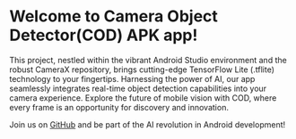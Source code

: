 <h1>Welcome to Camera Object Detector(COD) APK app!</h1>
<p>This project, nestled within the vibrant Android Studio environment and the robust CameraX repository, brings cutting-edge TensorFlow Lite (.tflite) technology to your fingertips. Harnessing the power of AI, our app seamlessly integrates real-time object detection capabilities into your camera experience. Explore the future of mobile vision with COD, where every frame is an opportunity for discovery and innovation.</p>
<p>Join us on <a href="https://github.com/IsuruHet/COD">GitHub</a> and be part of the AI revolution in Android development!</p>
